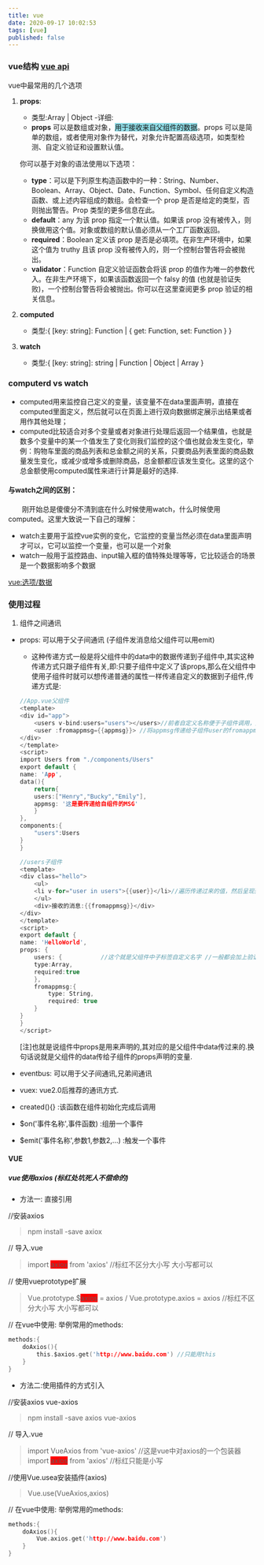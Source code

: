 ```yaml
---
title: vue
date: 2020-09-17 10:02:53
tags: [vue]
published: false
---
```


### vue结构 [vue api](https://cn.vuejs.org/v2/api/#key)
vue中最常用的几个选项

1. **props**:
    
    - 类型:Array<string> | Object
    -详细:
    - **props** 可以是数组或对象，<span style="background-color: rgb(142, 218, 228);">用于接收来自父组件的数据</span>。props 可以是简单的数组，或者使用对象作为替代，对象允许配置高级选项，如类型检测、自定义验证和设置默认值。

    你可以基于对象的语法使用以下选项：

    - **type**：可以是下列原生构造函数中的一种：String、Number、Boolean、Array、Object、Date、Function、Symbol、任何自定义构造函数、或上述内容组成的数组。会检查一个 prop 是否是给定的类型，否则抛出警告。Prop 类型的更多信息在此。
    - **default**：any
    为该 prop 指定一个默认值。如果该 prop 没有被传入，则换做用这个值。对象或数组的默认值必须从一个工厂函数返回。
    - **required**：Boolean
    定义该 prop 是否是必填项。在非生产环境中，如果这个值为 truthy 且该 prop 没有被传入的，则一个控制台警告将会被抛出。
    - **validator**：Function
    自定义验证函数会将该 prop 的值作为唯一的参数代入。在非生产环境下，如果该函数返回一个 falsy 的值 (也就是验证失败)，一个控制台警告将会被抛出。你可以在这里查阅更多 prop 验证的相关信息。
2. **computed**
    - 类型:{ [key: string]: Function | { get: Function, set: Function } }
3. **watch**
    - 类型:{ [key: string]: string | Function | Object | Array }

### computerd vs watch
    
   - computed用来监控自己定义的变量，该变量不在data里面声明，直接在computed里面定义，然后就可以在页面上进行双向数据绑定展示出结果或者用作其他处理；
   - computed比较适合对多个变量或者对象进行处理后返回一个结果值，也就是数多个变量中的某一个值发生了变化则我们监控的这个值也就会发生变化，举例：购物车里面的商品列表和总金额之间的关系，只要商品列表里面的商品数量发生变化，或减少或增多或删除商品，总金额都应该发生变化。这里的这个总金额使用computed属性来进行计算是最好的选择.

#### 与watch之间的区别：

　　刚开始总是傻傻分不清到底在什么时候使用watch，什么时候使用computed。这里大致说一下自己的理解：

   - watch主要用于监控vue实例的变化，它监控的变量当然必须在data里面声明才可以，它可以监控一个变量，也可以是一个对象
   - watch一般用于监控路由、input输入框的值特殊处理等等，它比较适合的场景是一个数据影响多个数据

[vue:选项/数据](https://segmentfault.com/a/1190000014623142)

### 使用过程

1. 组件之间通讯
  - props: 可以用于父子间通讯 (子组件发消息给父组件可以用emit)
    + 这种传递方式一般是将父组件中的data中的数据传递到子组件中,其实这种传递方式只跟子组件有关,即:只要子组件中定义了该props,那么在父组件中使用子组件时就可以想传递普通的属性一样传递自定义的数据到子组件,传递方式是:
    ```c
    //App.vue父组件
    <template>
    <div id="app">
        <users v-bind:users="users"></users>//前者自定义名称便于子组件调用，后者要传递数据名
        <user :fromappmsg={{appmsg}}> //将appmsg传递给子组件user的fromappmsg(props)
    </div>
    </template>
    <script>
    import Users from "./components/Users"
    export default {
    name: 'App',
    data(){
        return{
        users:["Henry","Bucky","Emily"],
        appmsg: '这是要传递给自组件的MSG'
        }
    },
    components:{
        "users":Users
    }
    }
    ```
    ```c
    //users子组件
    <template>
    <div class="hello">
        <ul>
        <li v-for="user in users">{{user}}</li>//遍历传递过来的值，然后呈现到页面
        </ul>
        <div>接收的消息:{{fromappmsg}}</div>
    </div>
    </template>
    <script>
    export default {
    name: 'HelloWorld',
    props: {
        users: {           //这个就是父组件中子标签自定义名字 //一般都会加上验证
        type:Array,
        required:true
        },
        fromappmsg:{
            type: String,
            required: true
        }
    }
    }
    </script>
    ```
    [注]也就是说组件中props是用来声明的,其对应的是父组件中data传过来的.换句话说就是父组件的data传给子组件的props声明的变量.
  - eventbus: 可以用于父子间通讯,兄弟间通讯
  - vuex: vue2.0后推荐的通讯方式.

- created(){} :该函数在组件初始化完成后调用

- $on('事件名称',事件函数) :组册一个事件

- $emit('事件名称',参数1,参数2,...) :触发一个事件



#### VUE 
##### vue使用axios (标红处坑死人不偿命的)
- 方法一: 直接引用

//安装axios
> npm install -save axiox

// 导入.vue
> import <span style="background-color:red">axiox</span> from 'axios' //标红不区分大小写 大小写都可以

// 使用vueprototype扩展
> Vue.prototype.$<span style="background-color:red">axios</span> = axios / Vue.prototype.axios = axios  //标红不区分大小写 大小写都可以

// 在vue中使用: 举例常用的methods:
```c
methods:{
    doAxios(){
        this.$axios.get('http://www.baidu.com') //只能用this
    }
}
```


- 方法二:使用插件的方式引入

//安装axios vue-axios
> npm install -save axios vue-axios

// 导入.vue
> import VueAxios from 'vue-axios' //这是vue中对axios的一个包装器
> import <span style="background-color:red">axios</span> from 'axios'   //标红只能是小写

//使用Vue.usea安装插件(axios)
> Vue.use(VueAxios,axios)

// 在vue中使用: 举例常用的methods:
```c
methods:{
    doAxios(){
        Vue.axios.get('http://www.baidu.com')
    }
}
```